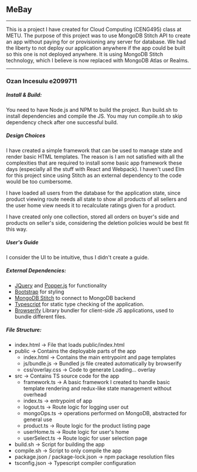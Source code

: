 ## MeBay
---

This is a project I have created for Cloud Computing (CENG495) class at METU.
The purpose of this project was to use MongoDB Stitch API to create an app without paying for or provisioning any server for database. We had the liberty to not deploy our application anywhere if the app could be built so this one is not deployed anywhere. It is using MongoDB Stitch technology, which I believe is now replaced with MongoDB Atlas or Realms.

---

### Ozan Incesulu e2099711


##### Install & Build:

You need to have Node.js and NPM to build the project.
Run build.sh to install dependencies and compile the JS.
You may run compile.sh to skip dependency check after one successful build.

##### Design Choices

I have created a simple framework that can be used to manage state and render basic HTML templates. The reason is I am not satisfied with all the complexities that are required to install some basic app framework these days (especially all the stuff with React and Webpack). I haven't used Elm for this project since using Stitch as an external dependency to the code would be too cumbersome.

I have loaded all users from the database for the application state, since product viewing route needs all state to show all products of all sellers and the user home view needs it to recalculate ratings given for a product.

I have created only one collection, stored all orders on buyer's side and products on seller's side, considering the deletion policies would be best fit this way.

##### User's Guide

I consider the UI to be intuitive, thus I didn't create a guide.

##### External Dependencies:
* [JQuery](https://jquery.com/) and [Popper.js](https://popper.js.org/) for functionality
* [Bootstrap](https://getbootstrap.com/) for styling
* [MongoDB Stitch](https://www.mongodb.com/cloud/stitch) to connect to MongoDB backend
* [Typescript](https://www.typescriptlang.org/) for static type checking of the application.
* [Browserify](http://browserify.org/) Library bundler for client-side JS applications, used to bundle different files.

##### File Structure:
* index.html -> File that loads public/index.html
* public -> Contains the deployable parts of the app
  * index.html -> Contains the main entrypoint and page templates
  * js/bundle.js -> Bundled js file created automatically by browserify
  * css/overlay.css -> Code to generate Loading... overlay
* src -> Contains TS source code for the app
  * framework.ts -> A basic framework I created to handle basic template rendering and redux-like state management without overhead
  * index.ts -> entrypoint of app
  * logout.ts -> Route logic for logging user out
  * mongoOps.ts -> operations performed on MongoDB, abstracted for general use
  * product.ts -> Route logic for the product listing page
  * userHome.ts -> Route logic for user's home 
  * userSelect.ts -> Route logic for user selection page
* build.sh -> Script for building the app
* compile.sh -> Script to only compile the app
* package.json / package-lock.json -> npm package resolution files
* tsconfig.json -> Typescript compiler configuration
